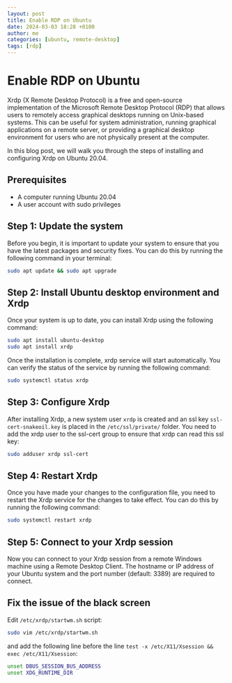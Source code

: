 ```yaml
---
layout: post
title: Enable RDP on Ubuntu
date: 2024-03-03 18:28 +0100
author: me
categories: [ubuntu, remote-desktop]
tags: [rdp]
---
```

# Enable RDP on Ubuntu
Xrdp (X Remote Desktop Protocol) is a free and open-source implementation of the Microsoft Remote Desktop Protocol (RDP) that allows users to remotely access graphical desktops running on Unix-based systems. This can be useful for system administration, running graphical applications on a remote server, or providing a graphical desktop environment for users who are not physically present at the computer.

In this blog post, we will walk you through the steps of installing and configuring Xrdp on Ubuntu 20.04.

## **Prerequisites**

- A computer running Ubuntu 20.04
- A user account with sudo privileges


## Step 1: Update the system

Before you begin, it is important to update your system to ensure that you have the latest packages and security fixes. You can do this by running the following command in your terminal:
``` bash
sudo apt update && sudo apt upgrade
```

## Step 2: Install Ubuntu desktop environment and Xrdp

Once your system is up to date, you can install Xrdp using the following command:
``` bash
sudo apt install ubuntu-desktop
sudo apt install xrdp
```
Once the installation is complete, xrdp service will start automatically. You can verify the status of the service by running the following command:
``` bash
sudo systemctl status xrdp
```

## Step 3: Configure Xrdp

After installing Xrdp, a new system user `xrdp` is created and an ssl key `ssl-cert-snakeoil.key` is placed in the `/etc/ssl/private/` folder. You need to add the xrdp user to the ssl-cert group to ensure that xrdp can read this ssl key:

```bash
sudo adduser xrdp ssl-cert
```

## Step 4: Restart Xrdp

Once you have made your changes to the configuration file, you need to restart the Xrdp service for the changes to take effect. You can do this by running the following command:
``` bash
sudo systemctl restart xrdp
```

## Step 5: Connect to your Xrdp session

Now you can connect to your Xrdp session from a remote Windows machine using a Remote Desktop Client. The hostname or IP address of your Ubuntu system and the port number (default: 3389) are required to connect.

##  **Fix the issue of the black screen**
Edit `/etc/xrdp/startwm.sh` script:
``` bash
sudo vim /etc/xrdp/startwm.sh
```

and add the following line before the line `test -x /etc/X11/Xsession && exec /etc/X11/Xsession`:
``` bash
unset DBUS_SESSION_BUS_ADDRESS
unset XDG_RUNTIME_DIR
```


